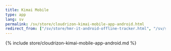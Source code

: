 ```yaml
---
title: Kimai Mobile
type: app 
lang: sv
permalink: /sv/store/cloudrizon-kimai-mobile-app-android.html
redirect_from: ["/sv/store/hmr-it-android-offline-tracker.html", "/sv/store/mr-software-android-offline-tracker.html"]
---
```


{% include store/cloudrizon-kimai-mobile-app-android.md %}
